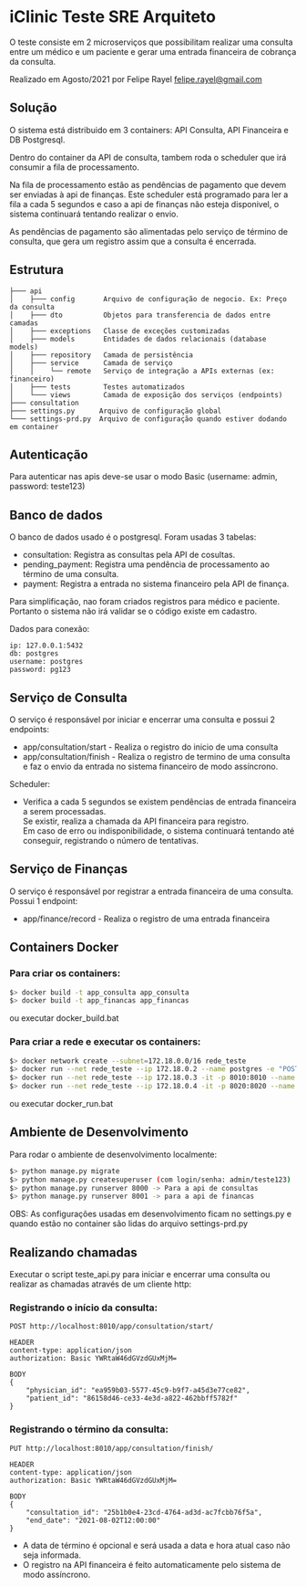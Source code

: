 # iClinic Teste SRE Arquiteto
O teste consiste em 2 microserviços que possibilitam realizar uma consulta entre um médico e um paciente e 
gerar uma entrada financeira de cobrança da consulta.  

Realizado em Agosto/2021 por Felipe Rayel <felipe.rayel@gmail.com>

## Solução
O sistema está distribuido em 3 containers: API Consulta, API Financeira e DB Postgresql.

Dentro do container da API de consulta, tambem roda o scheduler que irá consumir a fila de 
processamento.

Na fila de processamento estão as pendências de pagamento que devem ser enviadas à api de finanças. 
Este scheduler está programado para ler a fila a cada 5 segundos e caso a api de finanças não
esteja disponivel, o sistema continuará tentando realizar o envio.

As pendências de pagamento são alimentadas pelo serviço de término de consulta, que gera um registro
assim que a consulta é encerrada.


## Estrutura
```
├─── api                
│    ├─── config       Arquivo de configuração de negocio. Ex: Preço da consulta
│    ├─── dto          Objetos para transferencia de dados entre camadas
│    ├─── exceptions   Classe de exceções customizadas
│    ├─── models       Entidades de dados relacionais (database models)
│    ├─── repository   Camada de persistência
│    ├─── service      Camada de serviço 
│    │    └── remote   Serviço de integração a APIs externas (ex: financeiro) 
│    ├─── tests        Testes automatizados
│    └─── views        Camada de exposição dos serviços (endpoints)
├─── consultation         
├─── settings.py      Arquivo de configuração global
└─── settings-prd.py  Arquivo de configuração quando estiver dodando em container
```    

 
## Autenticação
Para autenticar nas apis deve-se usar o modo Basic (username: admin, password: teste123)  

## Banco de dados
O banco de dados usado é o postgresql. Foram usadas 3 tabelas:
- consultation: Registra as consultas pela API de cosultas.
- pending_payment: Registra uma pendência de processamento ao término de uma consulta.
- payment: Registra a entrada no sistema financeiro pela API de finança.

Para simplificação, nao foram criados registros para médico e paciente. Portanto o sistema não irá
validar se o código existe em cadastro.

Dados para conexão:

```
ip: 127.0.0.1:5432
db: postgres
username: postgres
password: pg123
```  
 
## Serviço de Consulta
O serviço é responsável por iniciar e encerrar uma consulta e possui 2 endpoints:  
- app/consultation/start - Realiza o registro do inicio de uma consulta  
- app/consultation/finish - Realiza o registro de termino de uma consulta e 
faz o envio da entrada no sistema financeiro de modo assíncrono.     

Scheduler:  
* Verifica a cada 5 segundos se existem pendências de entrada financeira a serem processadas.  
Se existir, realiza a chamada da API financeira para registro.  
Em caso de erro ou indisponibilidade, o sistema continuará tentando até conseguir, registrando o número de tentativas.  
	
## Serviço de Finanças	
O serviço é responsável por registrar a entrada financeira de uma consulta. Possui 1 endpoint:  
* app/finance/record - Realiza o registro de uma entrada financeira  

## Containers Docker

### Para criar os containers:
```bash
$> docker build -t app_consulta app_consulta
$> docker build -t app_financas app_financas
```
ou executar docker_build.bat  

### Para criar a rede e executar os containers:
```bash
$> docker network create --subnet=172.18.0.0/16 rede_teste  
$> docker run --net rede_teste --ip 172.18.0.2 --name postgres -e "POSTGRES_PASSWORD=pg123" -p 5432:5432 -d postgres  
$> docker run --net rede_teste --ip 172.18.0.3 -it -p 8010:8010 --name app_consulta -d app_consulta  
$> docker run --net rede_teste --ip 172.18.0.4 -it -p 8020:8020 --name app_financas -d app_financas 
```
ou executar docker_run.bat  

## Ambiente de Desenvolvimento 
Para rodar o ambiente de desenvolvimento localmente:
```bash
$> python manage.py migrate
$> python manage.py createsuperuser (com login/senha: admin/teste123)
$> python manage.py runserver 8000 -> Para a api de consultas
$> python manage.py runserver 8001 -> para a api de financas
```
OBS: As configurações usadas em desenvolvimento ficam no settings.py e quando estão no container são lidas do arquivo settings-prd.py 

## Realizando chamadas

Executar o script teste_api.py para iniciar e encerrar uma consulta
ou realizar as chamadas através de um cliente http:
    
### Registrando o início da consulta:
 
```
POST http://localhost:8010/app/consultation/start/

HEADER 
content-type: application/json
authorization: Basic YWRtaW46dGVzdGUxMjM=
    
BODY
{
    "physician_id": "ea959b03-5577-45c9-b9f7-a45d3e77ce82",
    "patient_id": "86158d46-ce33-4e3d-a822-462bbff5782f"
}
```

### Registrando o término da consulta:
```
PUT http://localhost:8010/app/consultation/finish/

HEADER 
content-type: application/json
authorization: Basic YWRtaW46dGVzdGUxMjM=

BODY
{
    "consultation_id": "25b1b0e4-23cd-4764-ad3d-ac7fcbb76f5a",
    "end_date": "2021-08-02T12:00:00"
}
```    
* A data de término é opcional e será usada a data e hora atual caso não seja informada.
* O registro na API financeira é feito automaticamente pelo sistema de modo assíncrono.

